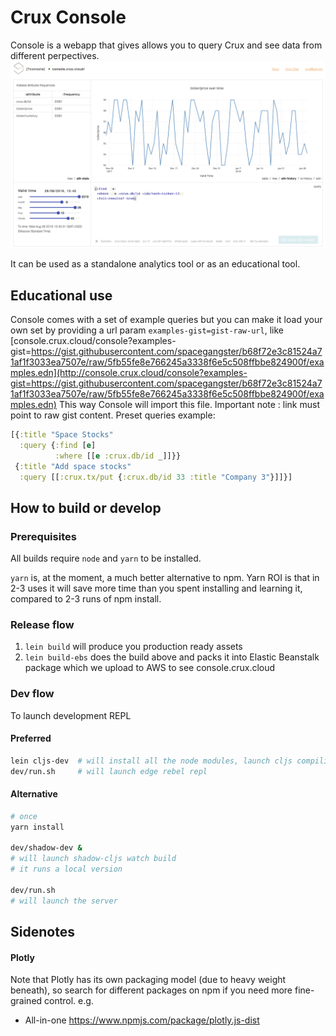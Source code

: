 # Crux Console

Console is a webapp that gives allows you to query Crux and see data from different perpectives.
![Screenshot of Crux Console](./resources/screenshot-1.png)

It can be used as a standalone analytics tool or as an educational tool.

## Educational use
Console comes with a set of example queries but you can make it load your own
set by providing a url param `examples-gist=gist-raw-url`, like
[console.crux.cloud/console?examples-gist=https://gist.githubusercontent.com/spacegangster/b68f72e3c81524a71af1f3033ea7507e/raw/5fb55fe8e766245a3338f6e5c508ffbbe824900f/examples.edn](http://console.crux.cloud/console?examples-gist=https://gist.githubusercontent.com/spacegangster/b68f72e3c81524a71af1f3033ea7507e/raw/5fb55fe8e766245a3338f6e5c508ffbbe824900f/examples.edn)
This way Console will import this file.
Important note : link must point to raw gist content.
Preset queries example:
```clojure
[{:title "Space Stocks"
  :query {:find [e]
          :where [[e :crux.db/id _]]}}
 {:title "Add space stocks"
  :query [[:crux.tx/put {:crux.db/id 33 :title "Company 3"}]]}]
```


## How to build or develop

### Prerequisites

All builds require `node` and `yarn` to be installed.

`yarn` is, at the moment, a much better alternative to npm.
Yarn ROI is that in 2-3 uses it will save more time than you spent
installing and learning it, compared to 2-3 runs of npm install.


### Release flow
1. `lein build` will produce you production ready assets
2. `lein build-ebs` does the build above and packs it into
    Elastic Beanstalk package which we upload to AWS to see console.crux.cloud


### Dev flow
To launch development REPL

#### Preferred
```sh
lein cljs-dev  # will install all the node modules, launch cljs compiling guard with code hotswapping
dev/run.sh     # will launch edge rebel repl
```


#### Alternative
```sh
# once
yarn install

dev/shadow-dev &
# will launch shadow-cljs watch build
# it runs a local version

dev/run.sh 
# will launch the server
```



## Sidenotes

#### Plotly
Note that Plotly has its own packaging model (due to heavy weight beneath),
so search for different packages on npm if you need more fine-grained control.
e.g.

- All-in-one https://www.npmjs.com/package/plotly.js-dist
